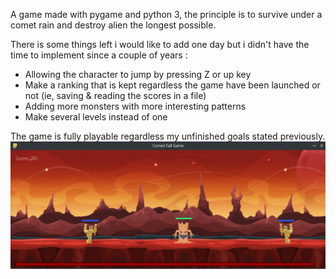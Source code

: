 A game made with pygame and python 3, the principle is to survive under a comet rain and destroy alien the longest possible. 

There is some things left i would like to add one day but i didn't have the time to implement since a couple of years :

- Allowing the character to jump by pressing Z or up key
- Make a ranking that is kept regardless the game have been launched or not (ie, saving & reading the scores in a file)
- Adding more monsters with more interesting patterns
- Make several levels instead of one

The game is fully playable regardless my unfinished goals stated previously. 
![plot](Screenshot_20240717_222310.png) 
